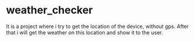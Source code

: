 # weather_checker
It is a project where i try to get the location of the device, without gps. After that i will get the weather on this location and show it to the user.
